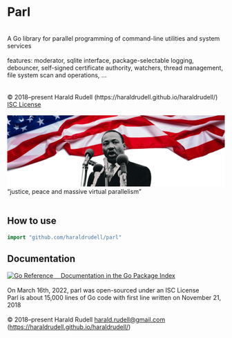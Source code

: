 # Parl

<br />
A Go library for parallel programming of command-line utilities and system services<br />
<br />
features: moderator, sqlite interface, package-selectable logging, debouncer, self-signed certificate authority, watchers, thread management, file system scan and operations, …
<br />
<br />
<br />
© 2018–present Harald Rudell <harald.rudell@gmail.com> (https://haraldrudell.github.io/haraldrudell/)<br />
<a href=./LICENSE>ISC License</a>
<br />
<br />
<img src=./zassets/theflag.png>
“justice, peace and massive virtual parallelism”
<br />
<br />

## How to use
```go
import "github.com/haraldrudell/parl"
```
## Documentation

<a href="https://pkg.go.dev/github.com/haraldrudell/parl"><img src="https://pkg.go.dev/badge/github.com/haraldrudell/parl.svg" alt="Go Reference">&emsp; Documentation in the Go Package Index</a>
<br />
<br />
On March 16th, 2022, parl was open-sourced under an ISC License<br />
Parl is about 15,000 lines of Go code with first line written on November 21, 2018<br />
<br />
© 2018–present Harald Rudell <harald.rudell@gmail.com> (https://haraldrudell.github.io/haraldrudell/)
